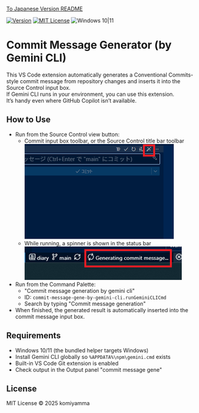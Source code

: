 [To Japanese Version README](README.ja.md)

[![Version](https://img.shields.io/badge/version-v0.2.2-4094ff.svg)](https://marketplace.visualstudio.com/items?itemName=komiyamma.commit-message-gene-by-gemini-cli)
[![MIT License](https://img.shields.io/badge/license-MIT-blue.svg?style=flat)](LICENSE)
![Windows 10|11](https://img.shields.io/badge/Windows-_10_|_11-6479ff.svg?logo=windows&logoColor=white)


# Commit Message Generator (by Gemini CLI)

This VS Code extension automatically generates a Conventional Commits-style commit message from repository changes and inserts it into the Source Control input box.  
If Gemini CLI runs in your environment, you can use this extension.  
It’s handy even where GitHub Copilot isn’t available.


## How to Use

- Run from the Source Control view button:
  - Commit input box toolbar, or the Source Control title bar toolbar  
   [![Commit Input Box Button](images/button.png)](images/button.png)
  - While running, a spinner is shown in the status bar  
    [![Commit StatusBar](images/statusbar.png)](images/statusbar.png)
- Run from the Command Palette:
  - "Commit message generation by gemini cli"
  - ID: `commit-message-gene-by-gemini-cli.runGeminiCLICmd`
  - Search by typing "Commit message generation"
- When finished, the generated result is automatically inserted into the commit message input box.

## Requirements

- Windows 10/11 (the bundled helper targets Windows)
- Install Gemini CLI globally so `%APPDATA%\npm\gemini.cmd` exists
- Built-in VS Code Git extension is enabled
- Check output in the Output panel "commit message gene"

## License

MIT License © 2025 komiyamma

